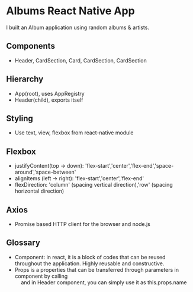 # Albums React Native App

I built an Album application using random albums & artists.

## Components
* Header, CardSection, Card, CardSection, CardSection

## Hierarchy
* App(root), uses AppRegistry
* Header(child), exports itself

## Styling
* Use text, view, flexbox from react-native module

## Flexbox
* justifyContent(top -> down): 'flex-start','center','flex-end','space-around','space-between'
* alignItems (left -> right): 'flex-start','center','flex-end'
* flexDirection:
'column' (spacing vertical direction),'row' (spacing horizontal direction)

## Axios
* Promise based HTTP client for the browser and node.js

## Glossary
* Component: in react, it is a block of codes that can be reused throughout the application. Highly reusable and constructive.
* Props is a properties that can be transferred through parameters in component by calling <Header name={VALUE}/> and in Header component, you can simply use it as this.props.name
